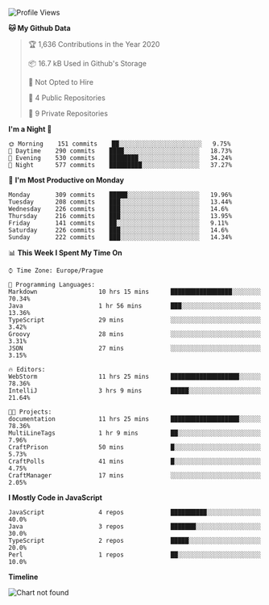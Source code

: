 <!--START_SECTION:waka-->
![Profile Views](http://img.shields.io/badge/Profile%20Views-14-blue)

**🐱 My Github Data** 

> 🏆 1,636 Contributions in the Year 2020
 > 
> 📦 16.7 kB Used in Github's Storage 
 > 
> 🚫 Not Opted to Hire
 > 
> 📜 4 Public Repositories
 > 
> 🔑 9 Private Repositories 

**I'm a Night 🦉** 

```text
🌞 Morning    151 commits    ██░░░░░░░░░░░░░░░░░░░░░░░   9.75% 
🌆 Daytime    290 commits    ████░░░░░░░░░░░░░░░░░░░░░   18.73% 
🌃 Evening    530 commits    ████████░░░░░░░░░░░░░░░░░   34.24% 
🌙 Night      577 commits    █████████░░░░░░░░░░░░░░░░   37.27%

```
📅 **I'm Most Productive on Monday** 

```text
Monday       309 commits    █████░░░░░░░░░░░░░░░░░░░░   19.96% 
Tuesday      208 commits    ███░░░░░░░░░░░░░░░░░░░░░░   13.44% 
Wednesday    226 commits    ███░░░░░░░░░░░░░░░░░░░░░░   14.6% 
Thursday     216 commits    ███░░░░░░░░░░░░░░░░░░░░░░   13.95% 
Friday       141 commits    ██░░░░░░░░░░░░░░░░░░░░░░░   9.11% 
Saturday     226 commits    ███░░░░░░░░░░░░░░░░░░░░░░   14.6% 
Sunday       222 commits    ███░░░░░░░░░░░░░░░░░░░░░░   14.34%

```


📊 **This Week I Spent My Time On** 

```text
⌚︎ Time Zone: Europe/Prague

💬 Programming Languages: 
Markdown                 10 hrs 15 mins      █████████████████░░░░░░░░   70.34% 
Java                     1 hr 56 mins        ███░░░░░░░░░░░░░░░░░░░░░░   13.36% 
TypeScript               29 mins             ░░░░░░░░░░░░░░░░░░░░░░░░░   3.42% 
Groovy                   28 mins             ░░░░░░░░░░░░░░░░░░░░░░░░░   3.31% 
JSON                     27 mins             ░░░░░░░░░░░░░░░░░░░░░░░░░   3.15%

🔥 Editors: 
WebStorm                 11 hrs 25 mins      ███████████████████░░░░░░   78.36% 
IntelliJ                 3 hrs 9 mins        █████░░░░░░░░░░░░░░░░░░░░   21.64%

🐱‍💻 Projects: 
documentation            11 hrs 25 mins      ███████████████████░░░░░░   78.36% 
MultiLineTags            1 hr 9 mins         ██░░░░░░░░░░░░░░░░░░░░░░░   7.96% 
CraftPrison              50 mins             █░░░░░░░░░░░░░░░░░░░░░░░░   5.73% 
CraftPolls               41 mins             █░░░░░░░░░░░░░░░░░░░░░░░░   4.75% 
CraftManager             17 mins             ░░░░░░░░░░░░░░░░░░░░░░░░░   2.05%

```

**I Mostly Code in JavaScript** 

```text
JavaScript               4 repos             ██████████░░░░░░░░░░░░░░░   40.0% 
Java                     3 repos             ███████░░░░░░░░░░░░░░░░░░   30.0% 
TypeScript               2 repos             █████░░░░░░░░░░░░░░░░░░░░   20.0% 
Perl                     1 repos             ██░░░░░░░░░░░░░░░░░░░░░░░   10.0%

```


**Timeline**

![Chart not found](https://github.com/MrWakeCZ/MrWakeCZ/blob/master/charts/bar_graph.png) 


<!--END_SECTION:waka-->
